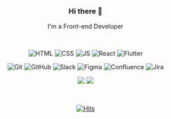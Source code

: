 <div align="center">

### Hi there 👋
I'm a Front-end Developer

<br />

![HTML](https://img.shields.io/badge/HTML-F16529?style=flat-square&logo=HTML5&logoColor=white)
![CSS](https://img.shields.io/badge/CSS-33AADD?style=flat-square&logo=CSS3&logoColor=white)
![JS](https://img.shields.io/badge/JavaScript-F7DF1E?style=flat-square&logo=JavaScript&logoColor=black)
![React](https://img.shields.io/badge/React-53C1DE?style=flat-square&logo=React&logoColor=white)
![Flutter](https://img.shields.io/badge/Flutter-3399FF?style=flat-square&logo=Flutter&logoColor=white)
<br />

![Git](https://img.shields.io/badge/Git-F16529?style=flat-square&logo=Git&logoColor=white)
![GitHub](https://img.shields.io/badge/GitHub-24292f?style=flat-square&logo=GitHub&logoColor=white)
![Slack](https://img.shields.io/badge/Slack-611f69?style=flat-square&logo=Slack&logoColor=white)
![Figma](https://img.shields.io/badge/Figma-a259ff?style=flat-square&logo=Figma&logoColor=white)
![Confluence](https://img.shields.io/badge/Confluence-0052cc?style=flat-square&logo=Confluence&logoColor=white)
![Jira](https://img.shields.io/badge/Jira-2684ff?style=flat-square&logo=Jira&logoColor=white)
<br />

<a href="https://velog.io/@heyiminhye"><img src="https://img.shields.io/badge/Tech%20Blog-11B48A?style=flat-square&logo=Vimeo&logoColor=white&link=https://velog.io/@heyiminhye"/></a>
<a href="mailto:heyiminhye@gmail.com"><img src="https://img.shields.io/badge/Gmail-C71610?style=flat-square&logo=Gmail&logoColor=white&link=heyiminhye@gmail.com"/></a>

<br />
  
[![Hits](https://hits.seeyoufarm.com/api/count/incr/badge.svg?url=https%3A%2F%2Fgithub.com%2Fheyiminhye&count_bg=%23AAAAAA&title_bg=%23AAAAAA&icon=github.svg&icon_color=%23FFFFFF&title=Hits&edge_flat=true)](https://hits.seeyoufarm.com)

</div>

<!--
**heyiminhye/heyiminhye** is a ✨ _special_ ✨ repository because its `README.md` (this file) appears on your GitHub profile.

Here are some ideas to get you started:

- 🔭 I’m currently working on ...
- 🌱 I’m currently learning ...
- 👯 I’m looking to collaborate on ...
- 🤔 I’m looking for help with ...
- 💬 Ask me about ...
- 📫 How to reach me: ...
- 😄 Pronouns: ...
- ⚡ Fun fact: ...
-->

